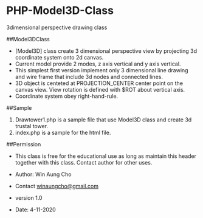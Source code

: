 # PHP-Model3D-Class
3dimensional perspective drawing class


 ##Model3DClass
 
 * [Model3D] class create 3 dimensional perspective view by projecting 3d coordinate system onto 2d canvas.
 * Current model provide 2 modes, z axis vertical and y axis vertical.
 * This simplest first version implement only 3 dimensional line drawing and wire frame that include 3d nodes and connected lines.
 * 3D object is centeted at PROJECTION_CENTER center point on the canvas view. View rotation is defined with $ROT about vertical axis.
 * Coordinate system obey right-hand-rule.
 
 ##Sample
 1. Drawtower1.php is a sample file that use Model3D class and create 3d trustal tower.
 2. index.php is a sample for the html file.
 
 ##Permission
 * This class is free for the educational use as long as maintain this header together with this class. Contact author for other uses.
 
 * Author: Win Aung Cho
 * Contact winaungcho@gmail.com
 * version 1.0
 * Date: 4-11-2020
 
 
